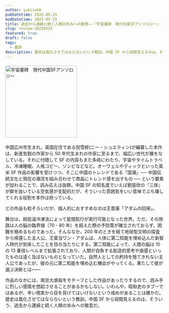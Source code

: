 ```yaml
---
author: yukisakk
pubDatetime: 2025-05-25
modDatetime: 2025-05-25
title: 過去から連綿と続く人類の歩みへの敬意——『宇宙墓碑　現代中国SFアンソロジー』
slug: review-20250525
featured: true
draft: false
tags:
  - 書評
description: 歴史は風化させてはならないという教訓。中国 SF から垣間見えるのは、そういう、過去から連綿と続く人類の歩みへの敬意だ。
---
```


<div style="margin: 20px 0">
<a href="https://www.amazon.co.jp/dp/4150124787/ref=nosim?tag=revbooks03-22" class="inline-block" style="margin: 0; padding: 0; border-width: 0;">     
<img src="https://images-na.ssl-images-amazon.com/images/P/4150124787.09.LZZZZZZZ.jpg" alt="宇宙墓碑　現代中国SFアンソロジー" style="width: 228px; height: auto; border-radius: 0; margin: 0; padding: 0;"> 
</a>
</div>

中国広州市生まれ、英国在住である倪雪婷(ニー・シュエティン)が編纂した本作は、新進気鋭の作家から 50 年代生まれの作家に至るまで、幅広い世代が層をなしている。それに付随して SF の内容もまた多岐にわたり、宇宙やタイムトラベル、冷凍睡眠、人格コピー、ゾンビなどなど。オーウェルやディックといった英米 SF 作品の影響を受けつつ、そこに中国のトレンドである「国潮」── 中国伝統文化と現在の潮流を組み合わせて商品にトレンド感を出すもの ── という要素が加わることで、読み応えは抜群。中国 SF の知名度でいえば劉慈欣の『三体』が群を抜いている空気感が支配的だが、そういった雰囲気をいい意味でぶち壊してくれる役割を本作は担っている。

どの作品も粒ぞろいだが、個人的におすすめなのは王晋康「アダムの回帰」。

舞台は、超低温冷凍法によって星間航行が実行可能となった世界。ただ、その旅路は人の脳の臨界値（70 - 80 年）を超えた際の予防策が確立されておらず、困難を極めるものであった。そんななか、200 年のときを経て地球型文明の探査から帰還した主人公、王亜当ワン・アダムは、人体に第二知能を埋め込んだ新智人時代が到来したことを目の当たりにする。第二知能によって、人間の脳は 10 の 13 乗倍レベルまで拡張されており、人間が自負する創造的思考や直感といったものは遠く及ばないものとなっていた。自然人としての矜持を捨てきれない主人公であったが、彼の元に第二知能を埋め込む機会がやってくる。果たして彼が選ぶ決断とは——

作品のなかには、南京大虐殺をモチーフとした作品があったりするので、読み手に烈しい感情を想起させることがあるかもしない。いわんや、昭和史のタブーではあるが、辛い現実から目を背けてはいけないという戒めがあることは確かだ。歴史は風化させてはならないという教訓。中国 SF から垣間見えるのは、そういう、過去から連綿と続く人類の歩みへの敬意だ。
